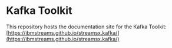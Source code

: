 # Kafka Toolkit

This repository hosts the documentation site for the Kafka Toolkit: [https://ibmstreams.github.io/streamsx.kafka/](https://ibmstreams.github.io/streamsx.kafka/)
